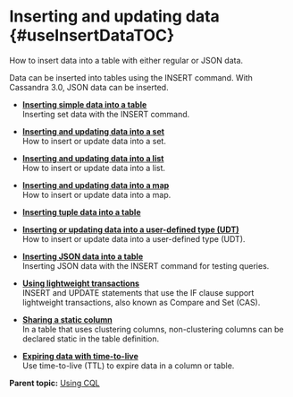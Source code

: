 # Inserting and updating data {#useInsertDataTOC}

How to insert data into a table with either regular or JSON data.

Data can be inserted into tables using the INSERT command. With Cassandra 3.0, JSON data can be inserted.

-   **[Inserting simple data into a table](../../cql/cql_using/useInsertSimple.md)**  
Inserting set data with the INSERT command.
-   **[Inserting and updating data into a set](../../cql/cql_using/useInsertSet.md)**  
 How to insert or update data into a set.
-   **[Inserting and updating data into a list](../../cql/cql_using/useInsertList.md)**  
How to insert or update data into a list.
-   **[Inserting and updating data into a map](../../cql/cql_using/useInsertMap.md)**  
How to insert or update data into a map.
-   **[Inserting tuple data into a table](../../cql/cql_using/useInsertTuple.md)**  

-   **[Inserting or updating data into a user-defined type \(UDT\)](../../cql/cql_using/useInsertUDT.md)**  
How to insert or update data into a user-defined type \(UDT\).
-   **[Inserting JSON data into a table](../../cql/cql_using/useInsertJSON.md)**  
Inserting JSON data with the INSERT command for testing queries.
-   **[Using lightweight transactions](../../cql/cql_using/useInsertLWT.md)**  
INSERT and UPDATE statements that use the IF clause support lightweight transactions, also known as Compare and Set \(CAS\).
-   **[Sharing a static column](../../cql/cql_using/refStaticCol.md)**  
In a table that uses clustering columns, non-clustering columns can be declared static in the table definition.
-   **[Expiring data with time-to-live](../../cql/cql_using/useExpire.md)**  
Use time-to-live \(TTL\) to expire data in a column or table.

**Parent topic:** [Using CQL](../../cql/cql_using/useAboutCQL.md)

